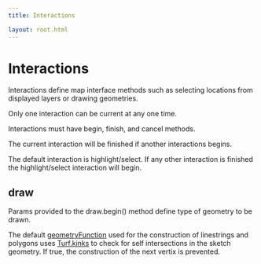 ```yaml
---
title: Interactions

layout: root.html
---
```


# Interactions

Interactions define map interface methods such as selecting locations from displayed layers or drawing geometries.

Only one interaction can be current at any one time.

Interactions must have begin, finish, and cancel methods.

The current interaction will be finished if another interactions begins.

The default interaction is highlight/select. If any other interaction is finished the highlight/select interaction will begin.

## draw

Params provided to the draw.begin() method define type of geometry to be drawn.

The default [geometryFunction](https://openlayers.org/en/latest/apidoc/module-ol_interaction_Draw.html#~GeometryFunction) used for the construction of linestrings and polygons uses [Turf.kinks](https://www.npmjs.com/package/@turf/kinks) to check for self intersections in the sketch geometry. If true, the construction of the next vertix is prevented.